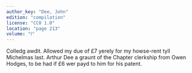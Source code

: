 ```yaml
---
author_key: "Dee, John"
edition: "compilation"
license: "CC0 1.0"
location: "page 213"
volume: "Ⅰ"
---
```

Colledg awdit. Allowed my due of £7 yerely for my howse-rent tyll Michelmas
last. Arthur Dee a graunt of the Chapter clerkship from Owen Hodges, to be had
if £6 wer payd to him for his patent.
